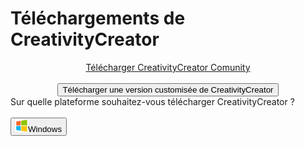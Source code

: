# Téléchargements de CreativityCreator
<link href='https://superatraction.github.io/Css/Base.css' rel='stylesheet' type='text/css'/><link href="https://superatraction.github.io/JQuery/jquery-ui.css" rel="stylesheet">
<center><a href="Windows/" class="BLR">Télécharger CreativityCreator Comunity</a><br><br>
<button class="BLR" onClick="Custom()">Télécharger une version customisée de CreativityCreator</button></center>

<div id="Custom">Sur quelle plateforme souhaitez-vous télécharger CreativityCreator ?<br><br><button class="BLR" onClick="$('#Custom').dialog('close');location.href='Windows'"><img src='Windows.png' width=20 height=20/>Windows</button></div>

<script src="index.js"></script>
<script src="https://superatraction.github.io/JQuery/external/jquery/jquery.js"></script>
<script src="https://superatraction.github.io/JQuery/jquery-ui.js"></script>